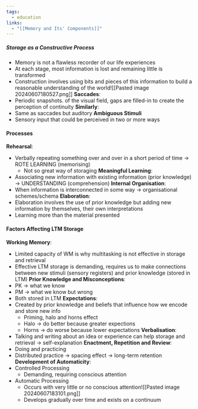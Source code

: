 ```yaml
---
tags:
  - education
links:
  - "[[Memory and Its' Components]]"
---
```

##### Storage as a Constructive Process
- Memory is not a flawless recorder of our life experiences
- At each stage, most information is lost and remaining little is transformed
- Construction involves using bits and pieces of this information to build a reasonable understanding of the world![[Pasted image 20240607180527.png]]
**Saccades**:
- Periodic snapshots. of the visual field, gaps are filled-in to create the perception of continuity
**Similarly**:
- Same as saccades but auditory
**Ambiguous Stimuli**
- Sensory input that could be perceived in two or more ways
#### Processes
**Rehearsal**:
- Verbally repeating something over and over in a short period of time -> ROTE LEARNING (memorising)
	- Not so great way of storaging
**Meaningful Learning**:
- Associating new information with existing information (prior knowledge) -> UNDERSTANDING (comprehension)
**Internal Organisation**:
- When information is interconnected in some way -> organisational schemes/schema
**Elaboration**:
- Elaboration involves the use of prior knowledge but adding new information by themselves, their own interpretations
- Learning more than the material presented
#### Factors Affecting LTM Storage
**Working Memory**:
- Limited capacity of WM is why multitasking is not effective in storage and retrieval
- Effective LTM storage is demanding, requires us to make connections between new stimuli (sensory registers) and prior knowledge (stored in LTM)
**Prior Knowledge and Misconceptions**:
- PK -> what we know 
- PM -> what we know but wrong
- Both stored in LTM
**Expectations**:
- Created by prior knowledge and beliefs that influence how we encode and store new info
	- Priming, halo and horns effect
	- Halo -> do better because greater expections
	- Horns -> do worse because lower expectations
**Verbalisation**:
- Talking and writing about an idea or experience can help storage and retrieval -> self-explanation
**Enactment, Repetition and Review**:
- Doing and practicing
- Distributed practice -> spacing effect -> long-term retention
**Development of Automaticity**:
- Controlled Processing
	- Demanding, requiring conscious attention
- Automatic Processing
	- Occurs with very little or no conscious attention![[Pasted image 20240607183101.png]]
	- Develops gradually over time and exists on a continuum